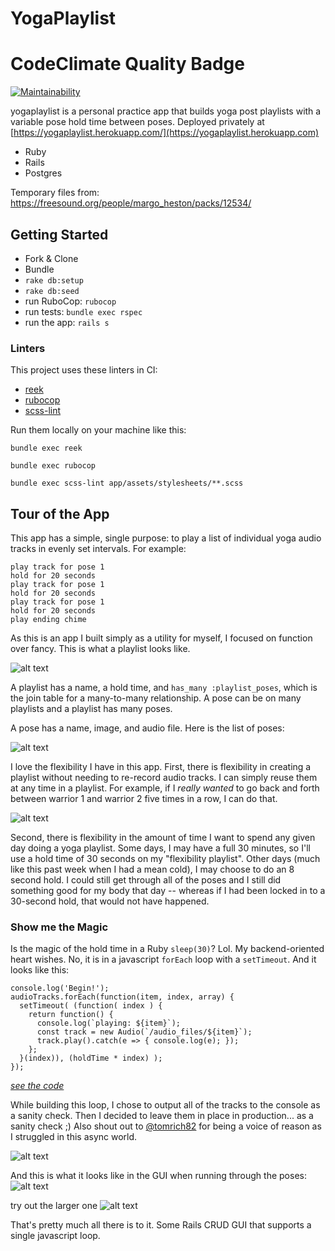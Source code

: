 # YogaPlaylist

# CodeClimate Quality Badge
[![Maintainability](https://api.codeclimate.com/v1/badges/7da95ba014377f246fe7/maintainability)](https://codeclimate.com/github/lortza/yogaplaylist/maintainability)

yogaplaylist is a personal practice app that builds yoga post playlists with a variable pose hold time between poses. Deployed privately at [https://yogaplaylist.herokuapp.com/](https://yogaplaylist.herokuapp.com)

* Ruby
* Rails
* Postgres

Temporary files from: https://freesound.org/people/margo_heston/packs/12534/


## Getting Started

* Fork & Clone
* Bundle
* `rake db:setup`
* `rake db:seed`
* run RuboCop: `rubocop`
* run tests: `bundle exec rspec`
* run the app: `rails s`


### Linters
This project uses these linters in CI:
* [reek](https://github.com/troessner/reek)
* [rubocop](https://github.com/rubocop-hq/rubocop)
* [scss-lint](https://github.com/sds/scss-lint)

Run them locally on your machine like this:
```
bundle exec reek

bundle exec rubocop

bundle exec scss-lint app/assets/stylesheets/**.scss
```

## Tour of the App

This app has a simple, single purpose: to play a list of individual yoga audio tracks in evenly set intervals. For example:
```
play track for pose 1
hold for 20 seconds
play track for pose 1
hold for 20 seconds
play track for pose 1
hold for 20 seconds
play ending chime
```

As this is an app I built simply as a utility for myself, I focused on function over fancy. This is what a playlist looks like.

![alt text](/public/screenshots/playlist_show.png "playlist show page")

A playlist has a name, a hold time, and `has_many :playlist_poses`, which is the join table for a many-to-many relationship. A pose can be on many playlists and a playlist has many poses.

A pose has a name, image, and audio file. Here is the list of poses:

![alt text](/public/screenshots/poses_index.png "playlist show page")

I love the flexibility I have in this app. First, there is flexibility in creating a playlist without needing to re-record audio tracks. I can simply reuse them at any time in a playlist. For example, if I _really wanted_ to go back and forth between warrior 1 and warrior 2 five times in a row, I can do that.

![alt text](/public/screenshots/so_many_warriors.png "playlist with repeated poses")

Second, there is flexibility in the amount of time I want to spend any given day doing a yoga playlist. Some days, I may have a full 30 minutes, so I'll use a hold time of 30 seconds on my "flexibility playlist". Other days (much like this past week when I had a mean cold), I may choose to do an 8 second hold. I could still get through all of the poses and I still did something good for my body that day -- whereas if I had been locked in to a 30-second hold, that would not have happened.

### Show me the Magic
Is the magic of the hold time in a Ruby `sleep(30)`? Lol. My backend-oriented heart wishes. No, it is in a javascript `forEach` loop with a `setTimeout`. And it looks like this:

```
console.log('Begin!');
audioTracks.forEach(function(item, index, array) {
  setTimeout( (function( index ) {
    return function() {
      console.log(`playing: ${item}`);
      const track = new Audio(`/audio_files/${item}`);
      track.play().catch(e => { console.log(e); });
    };
  }(index)), (holdTime * index) );
});
```
_[see the code](https://github.com/lortza/yogaplaylist/blob/master/app/views/playlists/show.html.erb#L52-L60)_

While building this loop, I chose to output all of the tracks to the console as a sanity check. Then I decided to leave them in place in production... as a sanity check ;) Also shout out to [@tomrich82](https://github.com/tomrich82) for being a voice of reason as I struggled in this async world.

![alt text](/public/screenshots/playlist_show_console.png "playlist running with console output")

And this is what it looks like in the GUI when running through the poses:
![alt text](/public/screenshots/row_highlighting.gif "playlist running in GUI")

try out the larger one
![alt text](/public/screenshots/row_highlighting_17.gif "playlist running in GUI")

That's pretty much all there is to it. Some Rails CRUD GUI that supports a single javascript loop.
